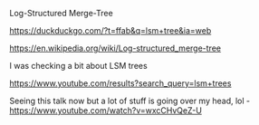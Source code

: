 Log-Structured Merge-Tree

https://duckduckgo.com/?t=ffab&q=lsm+tree&ia=web

https://en.wikipedia.org/wiki/Log-structured_merge-tree

I was checking a bit about LSM trees

https://www.youtube.com/results?search_query=lsm+trees

Seeing this talk now but a lot of stuff is going over my head, lol - https://www.youtube.com/watch?v=wxcCHvQeZ-U
